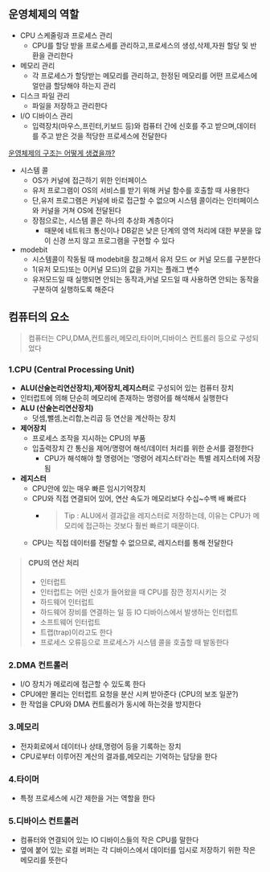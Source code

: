 ## **운영체제의 역할**
- CPU 스케줄링과 프로세스 관리
  - CPU를 할당 받을 프로스세를 관리하고,프로세스의 생성,삭제,자원 할당 및 반환을 관리한다
- 메모리 관리
  - 각 프로세스가 할당받는 메모리를 관리하고, 한정된 메모리를 어떤 프로세스에 얼만큼 할당해야 하는지 관리
- 디스크 파일 관리
  - 파일을 저장하고 관리한다
- I/O 디바이스 관리 
  - 입력장치(마우스,프린터,키보드 등)와 컴퓨터 간에 신호를 주고 받으며,데이터를 주고 받은 것을 적당한 프로세스에 전달한다 

[운영체제의 구조는 어떻게 생겼을까?](https://math-coding.tistory.com/80)
- 시스템 콜
  - OS가 커널에 접근하기 위한 인터페이스
  - 유저 프로그램이 OS의 서비스를 받기 위해 커널 함수를 호출할 때 사용한다 
  - 단,유저 프로그램은 커널에 바로 접근할 수 없으며 시스템 콜이라는 인터페이스와 커널을 거쳐 OS에 전달된다
  - 장점으로는, 시스템 콜은 하나의 추상화 계층이다
    - 때문에 네트워크 통신이나 DB같은 낮은 단계의 영역 처리에 대한 부분을 많이 신경 쓰지 않고 프로그램을 구현할 수 있다
- modebit
  - 시스템콜이 작동될 때 modebit을 참고해서 유저 모드 or 커널 모드를 구분한다
  - 1(유저 모드)또는 0(커널 모드)의 값을 가지는 플래그 변수
  - 유저모드일 때 실행되면 안되는 동작과,커널 모드일 때 사용하면 안되는 동작을 구분하여 실행하도록 해준다

## 컴퓨터의 요소
>컴퓨터는 CPU,DMA,컨트롤러,메모리,타이머,디바이스 컨트롤러 등으로 구성되었다
> 
### 1.CPU (Central Processing Unit)
- **ALU(산술논리연산장치),제어장치,레지스터**로 구성되어 있는 컴퓨터 장치
- 인터럽트에 의해 단순히 메모리에 존재하는 명령어를 해석해서 실행한다
- **ALU (산술논리연산장치)**
  - 덧셈,뺄셈,논리합,논리곱 등 연산을 계산하는 장치
- **제어장치**
  - 프로세스 조작을 지시하는 CPU의 부품
  - 입출력장치 간 통신을 제어/명령어 해석/데이터 처리를 위한 순서를 결정한다
    - CPU가 해석해야 할 명령어는 '명령어 레지스터'라는 특별 레지스터에 저장됨
- **레지스터**
  - CPU안에 있는 매우 빠른 임시기억장치
  - CPU와 직접 연결되어 있어, 연산 속도가 메모리보다 수십~수백 배 빠르다
    - >Tip : ALU에서 결과값을 레지스터로 저장하는데, 이유는 CPU가 메모리에 접근하는 것보다 훨씬 빠르기 때문이다.
  - CPU는 직접 데이터를 전달할 수 없으므로, 레지스터를 통해 전달한다
>#### CPU의 연산 처리
>- 인터럽트
>  - 인터럽트는 어떤 신호가 들어왔을 때 CPU를 잠깐 정지시키는 것
>- 하드웨어 인터럽트
>  - 하드웨어 장비를 연결하는 일 등 IO 디바이스에서 발생하는 인터럽트
>- 소프트웨어 인터럽트
>  - 트랩(trap)이라고도 한다
>  - 프로세스 오류등으로 프로세스가 시스템 콜을 호출할 때 발동한다
### 2.DMA 컨트롤러
- I/O 장치가 메로리에 접근할 수 있도록 한다
- CPU에만 몰리는 인터럽트 요청을 분산 시켜 받아준다 (CPU의 보조 일꾼?)
- 한 작업을 CPU와 DMA 컨트롤러가 동시에 하는것을 방지한다
### 3.메모리
- 전자회로에서 데이터나 상태,명령어 등을 기록하는 장치
- CPU로부터 이루어진 계산의 결과를,메모리는 기억하는 담당을 한다
### 4.타이머
- 특정 프로세스에 시간 제한을 거는 역할을 한다
### 5.디바이스 컨트롤러
- 컴퓨터와 연결되어 있는 IO 디바이스들의 작은 CPU를 말한다
- 옆에 붙어 있는 로컬 버퍼는 각 디바이스에서 데이터를 임시로 저장하기 위한 작은 메모리를 뜻한다 